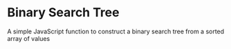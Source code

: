 # Binary Search Tree
A simple JavaScript function to construct a binary search tree from a sorted array of values
